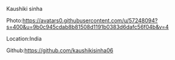 Kaushiki sinha

Photo:https://avatars0.githubusercontent.com/u/57248094?s=400&u=9b0c945cdab8b81508d1191b0383d6dafc56f04b&v=4

Location:India

Github:https://github.com/kaushikisinha06
